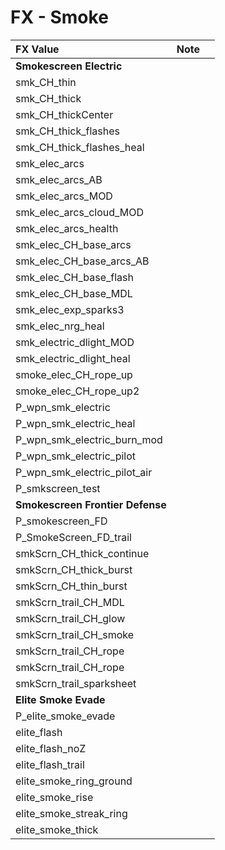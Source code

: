 # FX - Smoke

| FX Value | Note |  |
| :--- | :--- | :--- |
| **Smokescreen Electric** |  |  |
| smk\_CH\_thin |  |  |
| smk\_CH\_thick |  |  |
| smk\_CH\_thickCenter |  |  |
| smk\_CH\_thick\_flashes |  |  |
| smk\_CH\_thick\_flashes\_heal |  |  |
| smk\_elec\_arcs |  |  |
| smk\_elec\_arcs\_AB |  |  |
| smk\_elec\_arcs\_MOD |  |  |
| smk\_elec\_arcs\_cloud\_MOD |  |  |
| smk\_elec\_arcs\_health |  |  |
| smk\_elec\_CH\_base\_arcs |  |  |
| smk\_elec\_CH\_base\_arcs\_AB |  |  |
| smk\_elec\_CH\_base\_flash |  |  |
| smk\_elec\_CH\_base\_MDL |  |  |
| smk\_elec\_exp\_sparks3 |  |  |
| smk\_elec\_nrg\_heal |  |  |
| smk\_electric\_dlight\_MOD |  |  |
| smk\_electric\_dlight\_heal |  |  |
| smoke\_elec\_CH\_rope\_up |  |  |
| smoke\_elec\_CH\_rope\_up2 |  |  |
| P\_wpn\_smk\_electric |  |  |
| P\_wpn\_smk\_electric\_heal |  |  |
| P\_wpn\_smk\_electric\_burn\_mod |  |  |
| P\_wpn\_smk\_electric\_pilot |  |  |
| P\_wpn\_smk\_electric\_pilot\_air |  |  |
| P\_smkscreen\_test |  |  |
| **Smokescreen Frontier Defense** |  |  |
| P\_smokescreen\_FD |  |  |
| P\_SmokeScreen\_FD\_trail |  |  |
| smkScrn\_CH\_thick\_continue |  |  |
| smkScrn\_CH\_thick\_burst |  |  |
| smkScrn\_CH\_thin\_burst |  |  |
| smkScrn\_trail\_CH\_MDL |  |  |
| smkScrn\_trail\_CH\_glow |  |  |
| smkScrn\_trail\_CH\_smoke |  |  |
| smkScrn\_trail\_CH\_rope |  |  |
| smkScrn\_trail\_CH\_rope |  |  |
| smkScrn\_trail\_sparksheet |  |  |
| **Elite Smoke Evade** |  |  |
| P\_elite\_smoke\_evade |  |  |
| elite\_flash |  |  |
| elite\_flash\_noZ |  |  |
| elite\_flash\_trail |  |  |
| elite\_smoke\_ring\_ground |  |  |
| elite\_smoke\_rise |  |  |
| elite\_smoke\_streak\_ring |  |  |
| elite\_smoke\_thick |  |  |


